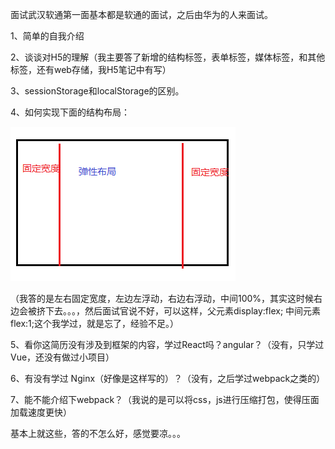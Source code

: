 面试武汉软通第一面基本都是软通的面试，之后由华为的人来面试。



1、简单的自我介绍

2、谈谈对H5的理解（我主要答了新增的结构标签，表单标签，媒体标签，和其他标签，还有web存储，我H5笔记中有写）

3、sessionStorage和localStorage的区别。

4、如何实现下面的结构布局：

![](images/1.png)



（我答的是左右固定宽度，左边左浮动，右边右浮动，中间100%，其实这时候右边会被挤下去。。。，然后面试官说不好，可以这样，父元素display:flex; 中间元素flex:1;这个我学过，就是忘了，经验不足。）



5、看你这简历没有涉及到框架的内容，学过React吗？angular？（没有，只学过Vue，还没有做过小项目）



6、有没有学过 Nginx（好像是这样写的）？（没有，之后学过webpack之类的）

7、能不能介绍下webpack？（我说的是可以将css，js进行压缩打包，使得压面加载速度更快）



基本上就这些，答的不怎么好，感觉要凉。。。









